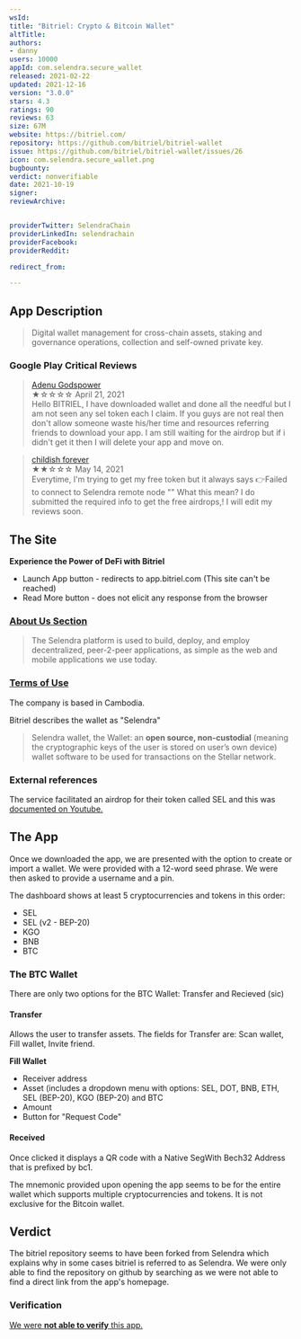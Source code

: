 ```yaml
---
wsId: 
title: "Bitriel: Crypto & Bitcoin Wallet"
altTitle: 
authors:
- danny
users: 10000
appId: com.selendra.secure_wallet
released: 2021-02-22
updated: 2021-12-16
version: "3.0.0"
stars: 4.3
ratings: 90
reviews: 63
size: 67M
website: https://bitriel.com/
repository: https://github.com/bitriel/bitriel-wallet
issue: https://github.com/bitriel/bitriel-wallet/issues/26
icon: com.selendra.secure_wallet.png
bugbounty: 
verdict: nonverifiable
date: 2021-10-19
signer: 
reviewArchive:


providerTwitter: SelendraChain
providerLinkedIn: selendrachain
providerFacebook: 
providerReddit: 

redirect_from:

---
```



## App Description

> Digital wallet management for cross-chain assets, staking and governance operations, collection and self-owned private key.

### Google Play Critical Reviews

> [Adenu Godspower](https://play.google.com/store/apps/details?id=com.selendra.secure_wallet&reviewId=gp%3AAOqpTOEPf6mSunioeulwLguo3ysu2Lao7g05WS0I-H72TUETkXEcOZQyLeXImbbHkMVRJfh72nUmBjkrt7SszKk)<br>
  ★☆☆☆☆ April 21, 2021 <br>
       Hello BITRIEL, I have downloaded wallet and done all the needful but I am not seen any sel token each I claim. If you guys are not real then don't allow someone waste his/her time and resources referring friends to download your app. I am still waiting for the airdrop but if i didn't get it then I will delete your app and move on.

> [childish forever](https://play.google.com/store/apps/details?id=com.selendra.secure_wallet&reviewId=gp%3AAOqpTOFWCzaksmVnzqozch6fqafOB8F8a0mqSbOvNQdZxJjuViVPVt-fC-oEFvBDSGx6AwZ7WHQDBL3hkaBPot4)<br>
  ★★☆☆☆ May 14, 2021 <br>
       Everytime, I'm trying to get my free token but it always says 👉Failed to connect to Selendra remote node "" What this mean? I do submitted the required info to get the free airdrops,! I will edit my reviews soon.

## The Site

**Experience the Power of DeFi with Bitriel**

- Launch App button - redirects to app.bitriel.com (This site can't be reached)
- Read More button - does not elicit any response from the browser

### [About Us Section](https://bitriel.com/about)

> The Selendra platform is used to build, deploy, and employ decentralized, peer-2-peer applications, as simple as the web and mobile applications we use today.

### [Terms of Use](https://bitriel.com/termofuse)

The company is based in Cambodia.

Bitriel describes the wallet as "Selendra"

> Selendra wallet, the Wallet: an **open source, non-custodial** (meaning the cryptographic keys of the user is stored on user’s own device) wallet software to be used for transactions on the Stellar network.

### External references

The service facilitated an airdrop for their token called SEL and this was [documented on Youtube.](https://www.youtube.com/watch?v=dWmTA_0LHnc)

## The App

Once we downloaded the app, we are presented with the option to create or import a wallet. We were provided with a 12-word seed phrase. We were then asked to provide a username and a pin. 

The dashboard shows at least 5 cryptocurrencies and tokens in this order:

- SEL
- SEL (v2 - BEP-20)
- KGO
- BNB 
- BTC

### The BTC Wallet

There are only two options for the BTC Wallet: Transfer and Recieved (sic)

#### Transfer

Allows the user to transfer assets. The fields for Transfer are: Scan wallet, Fill wallet, Invite friend.

**Fill Wallet**
- Receiver address
- Asset (includes a dropdown menu with options: SEL, DOT, BNB, ETH, SEL (BEP-20), KGO (BEP-20) and BTC
- Amount
- Button for "Request Code"

#### Received

Once clicked it displays a QR code with a Native SegWith Bech32 Address that is prefixed by bc1.

The mnemonic provided upon opening the app seems to be for the entire wallet which supports multiple cryptocurrencies and tokens. It is not exclusive for the Bitcoin wallet.

## Verdict

The bitriel repository seems to have been forked from Selendra which explains why in some cases bitriel is referred to as Selendra. We were only able to find the repository on github by searching as we were not able to find a direct link from the app's homepage. 

### Verification
[We were **not able to verify** this app.](https://github.com/bitriel/bitriel-wallet/issues/26)

